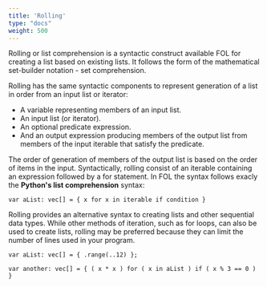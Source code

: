 ```yaml
---
title: 'Rolling'
type: "docs"
weight: 500
---
```


Rolling or list comprehension is a syntactic construct available FOL for creating a list based on existing lists. It follows the form of the mathematical set-builder notation - set comprehension.


Rolling has the same syntactic components to represent generation of a list in order from an input list or iterator:

- A variable representing members of an input list.
- An input list (or iterator).
- An optional predicate expression.
- And an output expression producing members of the output list from members of the input iterable that satisfy the predicate.

The order of generation of members of the output list is based on the order of items in the input. Syntactically, rolling consist of an iterable containing an expression followed by a for statement. In FOL the syntax follows exacly the **Python's list comprehension** syntax:
```
var aList: vec[] = { x for x in iterable if condition }
```

Rolling provides an alternative syntax to creating lists and other sequential data types. While other methods of iteration, such as for loops, can also be used to create lists, rolling may be preferred because they can limit the number of lines used in your program.
```
var aList: vec[] = { .range(..12) };

var another: vec[] = { ( x * x ) for ( x in aList ) if ( x % 3 == 0 ) }
```


